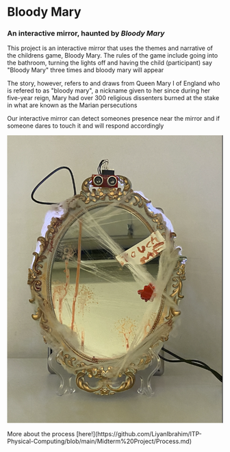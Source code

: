 <h1> Bloody Mary </h1>
<h3> An interactive mirror, haunted by <i> Bloody Mary</i> </h3>
<p> This project is an interactive mirror that uses the themes and narrative of the childrens game, Bloody Mary. The rules of the game include going into the bathroom, turning the lights off and having the child (participant) say "Bloody Mary" three times and bloody mary will appear </p>
<p> The story, however, refers to and draws from Queen Mary I of England who is refered to as "bloody mary", a nickname given to her since during her five-year reign, Mary had over 300 religious dissenters burned at the stake in what are known as the Marian persecutions</p>
<p> Our interactive mirror can detect someones presence near the mirror and if someone dares to touch it and will respond accordingly</p>

![](https://github.com/LiyanIbrahim/ITP-Physical-Computing/blob/main/Midterm%20Project/Screenshot%202023-10-29%20at%208.01.56%20PM.png)
<p>More about the process [here!](https://github.com/LiyanIbrahim/ITP-Physical-Computing/blob/main/Midterm%20Project/Process.md) </p>
